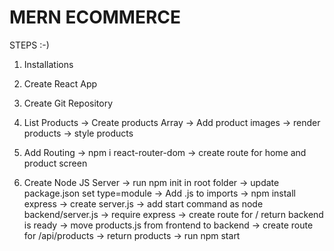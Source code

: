# MERN ECOMMERCE

STEPS :-)

1. Installations
2. Create React App
3. Create Git Repository
4. List Products
   -> Create products Array
   -> Add product images
   -> render products
   -> style products

5. Add Routing
   -> npm i react-router-dom
   -> create route for home and product screen

6. Create Node JS Server
   -> run npm init in root folder
   -> update package.json set type=module
   -> Add .js to imports
   -> npm install express
   -> create server.js
   -> add start command as node backend/server.js
   -> require express
   -> create route for / return backend is ready
   -> move products.js from frontend to backend
   -> create route for /api/products
   -> return products
   -> run npm start
